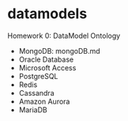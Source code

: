 # datamodels
Homework 0: DataModel Ontology

* MongoDB: mongoDB.md
* Oracle Database
* Microsoft Access
* PostgreSQL
* Redis
* Cassandra
* Amazon Aurora
* MariaDB

